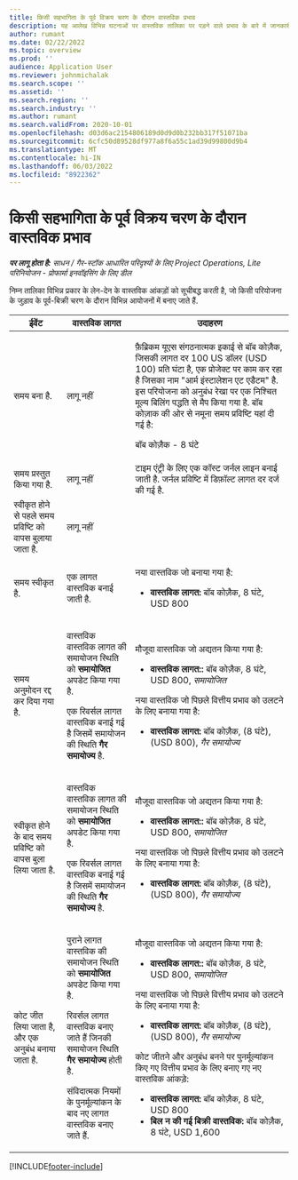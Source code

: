 ```yaml
---
title: किसी सहभागिता के पूर्व विक्रय चरण के दौरान वास्तविक प्रभाव
description: यह आलेख विभिन्न घटनाओं पर वास्तविक तालिका पर पड़ने वाले प्रभाव के बारे में जानकारी प्रदान करता है, जब सगाई Microsoft Dynamics 365 Project Operations में पूर्व-बिक्री चरण में होती है.
author: rumant
ms.date: 02/22/2022
ms.topic: overview
ms.prod: ''
audience: Application User
ms.reviewer: johnmichalak
ms.search.scope: ''
ms.assetid: ''
ms.search.region: ''
ms.search.industry: ''
ms.author: rumant
ms.search.validFrom: 2020-10-01
ms.openlocfilehash: d03d6ac2154806189d0d9d0b232bb317f51071ba
ms.sourcegitcommit: 6cfc50d89528df977a8f6a55c1ad39d99800d9b4
ms.translationtype: MT
ms.contentlocale: hi-IN
ms.lasthandoff: 06/03/2022
ms.locfileid: "8922362"
---
```

# <a name="actuals-impact-during-the-pre-sales-stage-of-an-engagement"></a>किसी सहभागिता के पूर्व विक्रय चरण के दौरान वास्तविक प्रभाव

_**पर लागू होता है:** साधन / गैर-स्टॉक आधारित परिदृश्यों के लिए Project Operations, Lite परिनियोजन - प्रोफार्मा इनवॉइसिंग के लिए डील_

निम्न तालिका विभिन्न प्रकार के लेन-देन के वास्तविक आंकड़ों को सूचीबद्ध करती है, जो किसी परियोजना के जुड़ाव के पूर्व-बिक्री चरण के दौरान विभिन्न आयोजनों में बनाए जाते हैं.

| ईवेंट | वास्तविक लागत | उदाहरण |
|---|---|---|
| समय बना है. | लागू नहीं | <p>फ़ैब्रिकम यूएस संगठनात्मक इकाई से बॉब कोज़ैक, जिसकी लागत दर 100 US डॉलर (USD 100) प्रति घंटा है, एक प्रोजेक्ट पर काम कर रहा है जिसका नाम "आर्म इंस्टालेशन एट एडैटम" है. इस परियोजना को अनुबंध रेखा पर एक निश्चित मूल्य बिलिंग पद्धति से मैप किया गया है. बॉब कोज़ाक की ओर से नमूना समय प्रविष्टि यहां दी गई है:</p><p>बॉब कोज़ैक - 8 घंटे</p> |
| समय प्रस्तुत किया गया है. | लागू नहीं | टाइम एंट्री के लिए एक कॉस्ट जर्नल लाइन बनाई जाती है. जर्नल प्रविष्टि में डिफ़ॉल्ट लागत दर दर्ज की गई है. |
| स्वीकृत होने से पहले समय प्रविष्टि को वापस बुलाया जाता है. | लागू नहीं | |
| समय स्वीकृत है. | एक लागत वास्तविक बनाई जाती है. | <p>नया वास्तविक जो बनाया गया है:</p><ul><li>**वास्तविक लागत:** बॉब कोज़ैक, 8 घंटे, USD 800</li></ul> |
| समय अनुमोदन रद्द कर दिया गया है. | <p>वास्तविक वास्तविक लागत की समायोजन स्थिति को **समायोजित** अपडेट किया गया है.</p><p>एक रिवर्सल लागत वास्तविक बनाई गई है जिसमें समायोजन की स्थिति **गैर समायोज्य** है.</p> | <p>मौजूदा वास्तविक जो अद्यतन किया गया है:</p><ul><li>**वास्तविक लागत::** बॉब कोज़ैक, 8 घंटे, USD 800, *समायोजित*</li></ul><p>नया वास्तविक जो पिछले वित्तीय प्रभाव को उलटने के लिए बनाया गया है:</p><ul><li>**वास्तविक लागत:** बॉब कोज़ैक, (8 घंटे), (USD 800), *गैर समायोज्य*</li></ul> |
| स्वीकृत होने के बाद समय प्रविष्टि को वापस बुला लिया जाता है. | <p>वास्तविक वास्तविक लागत की समायोजन स्थिति को **समायोजित** अपडेट किया गया है.</p><p>एक रिवर्सल लागत वास्तविक बनाई गई है जिसमें समायोजन की स्थिति **गैर समायोज्य** है.</p> | <p>मौजूदा वास्तविक जो अद्यतन किया गया है:</p><ul><li>**वास्तविक लागत::** बॉब कोज़ैक, 8 घंटे, USD 800, *समायोजित*</li></ul><p>नया वास्तविक जो पिछले वित्तीय प्रभाव को उलटने के लिए बनाया गया है:</p><ul><li>**वास्तविक लागत:** बॉब कोज़ैक, (8 घंटे), (USD 800), *गैर समायोज्य*</li></ul> |
| कोट जीत लिया जाता है, और एक अनुबंध बनाया जाता है. | <p>पुराने लागत वास्तविक की समायोजन स्थिति को **समायोजित** अपडेट किया गया है.</p><p>रिवर्सल लागत वास्तविक बनाए जाते हैं जिनकी समायोजन स्थिति **गैर समायोज्य** होती है.</p><p>संविदात्मक नियमों के पुनर्मूल्यांकन के बाद नए लागत वास्तविक बनाए जाते हैं.</p> | <p>मौजूदा वास्तविक जो अद्यतन किया गया है:</p><ul><li>**वास्तविक लागत::** बॉब कोज़ैक, 8 घंटे, USD 800, *समायोजित*</li></ul><p>नया वास्तविक जो पिछले वित्तीय प्रभाव को उलटने के लिए बनाया गया है:</p><ul><li>**वास्तविक लागत:** बॉब कोज़ैक, (8 घंटे), (USD 800), *गैर समायोज्य*</li></ul><p>कोट जीतने और अनुबंध बनने पर पुनर्मूल्यांकन किए गए वित्तीय प्रभाव के लिए बनाए गए नए वास्तविक आंकड़े:</p><ul><li>**वास्तविक लागत:** बॉब कोज़ैक, 8 घंटे, USD 800</li><li>**बिल न की गई बिक्री वास्तविक:** बॉब कोज़ैक, 8 घंटे, USD 1,600</li></ul> |

[!INCLUDE[footer-include](../includes/footer-banner.md)]
